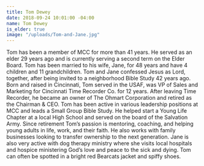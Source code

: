 ```yaml
---
title: Tom Dewey
date: 2018-09-24 10:01:00 -04:00
name: Tom Dewey
is_elder: true
image: "/uploads/Tom-and-Jane.jpg"
---
```


Tom has been a member of MCC for more than 41 years. He served as an elder 29 years ago and is currently serving a second term on the Elder Board. Tom has been married to his wife, Jane, for 48 years and have 4 children and 11 grandchildren. Tom and Jane confessed Jesus as Lord, together, after being invited to a neighborhood Bible Study 42 years ago. Born and raised in Cincinnati, Tom served in the USAF, was VP of Sales and Marketing for Cincinnati Time Recorder Co. for 12 years. After leaving Time Recorder, he became an owner of The Ohmart Corporation and retired as the Chairman & CEO. Tom has been active in various leadership positions at MCC and leads a Small Group Bible Study. He helped start a Young Life Chapter at a local High School and served on the board of the Salvation Army. Since retirement Tom’s passion is mentoring, coaching, and helping young adults in life, work, and their faith. He also works with family businesses looking to transfer ownership to the next generation. Jane is also very active with dog therapy ministry where she visits local hospitals and hospice ministering God’s love and peace to the sick and dying. Tom can often be spotted in a bright red Bearcats jacket and spiffy shoes.
